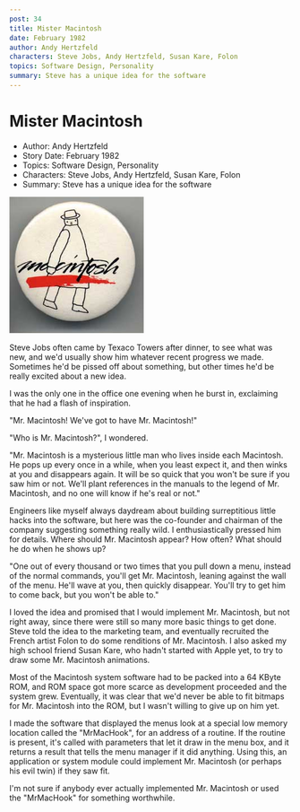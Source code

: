 ```yaml
---
post: 34
title: Mister Macintosh
date: February 1982
author: Andy Hertzfeld
characters: Steve Jobs, Andy Hertzfeld, Susan Kare, Folon
topics: Software Design, Personality
summary: Steve has a unique idea for the software
---
```


# Mister Macintosh
* Author: Andy Hertzfeld
* Story Date: February 1982
* Topics: Software Design, Personality
* Characters: Steve Jobs, Andy Hertzfeld, Susan Kare, Folon
* Summary: Steve has a unique idea for the software

![Mr. Macintosh,as rendered by Folon (courtesy of Digibarn)](images/Macintosh/folon_mrmac.jpg) 
    
Steve Jobs often came by Texaco Towers after dinner, to see what was new, and we'd usually show him whatever recent progress we made. Sometimes he'd be pissed off about something, but other times he'd be really excited about a new idea.

I was the only one in the office one evening when he burst in, exclaiming that he had a flash of inspiration.

"Mr. Macintosh! We've got to have Mr. Macintosh!"

"Who is Mr. Macintosh?", I wondered.

"Mr. Macintosh is a mysterious little man who lives inside each Macintosh.  He pops up every once in a while, when you least expect it, and then winks at you and disappears again.  It will be so quick that you won't be sure if you saw him or not.  We'll plant references in the manuals to the legend of Mr. Macintosh, and no one will know if he's real or not."

Engineers like myself always daydream about building surreptitious little hacks into the software, but here was the co-founder and chairman of the company suggesting something really wild.  I enthusiastically pressed him for details.  Where should Mr. Macintosh appear? How often? What should he do when he shows up?

"One out of every thousand or two times that you pull down a menu, instead of the normal commands, you'll get Mr. Macintosh, leaning against the wall of the menu.  He'll wave at you, then quickly disappear.  You'll try to get him to come back, but you won't be able to."

I loved the idea and promised that I would implement Mr. Macintosh, but not right away, since there were still so many more basic things to get done.  Steve told the idea to the marketing team, and eventually recruited the French artist Folon to do some renditions of Mr. Macintosh.  I also asked my high school friend Susan Kare, who hadn't started with Apple yet, to try to draw some Mr. Macintosh animations.

Most of the Macintosh system software had to be packed into a 64 KByte ROM, and ROM space got more scarce as development proceeded and the system grew.  Eventually, it was clear  that we'd never be able to fit bitmaps for Mr. Macintosh into the ROM, but I wasn't willing to give up on him yet.

I made the software that displayed the menus look at a special low memory location called the "MrMacHook", for an address of a routine.  If the routine is present, it's called with parameters that let it draw in the menu box, and it returns a result that tells the menu manager if it did anything.  Using this, an application or system module could implement Mr. Macintosh (or perhaps his evil twin) if they saw fit.

I'm not sure if anybody ever actually implemented Mr. Macintosh or used the "MrMacHook" for something worthwhile.